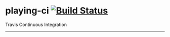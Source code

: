 # playing-ci  [![Build Status](https://travis-ci.org/jmroldanv/playing-ci.png)](https://travis-ci.org/jmroldanv/playing-ci)
Travis Continuous Integration


---
